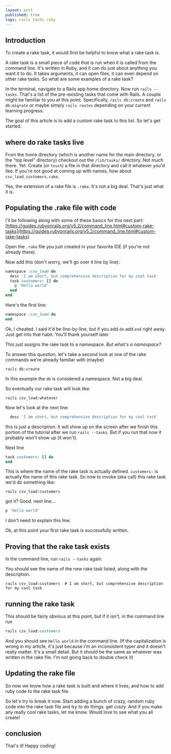 ```yaml
---
layout: post
published: true
tags: rails tasks ruby
---
```


## Introduction

To create a rake task, it would first be helpful to know what a rake task _is_.

A rake task is a small piece of code that is run when it is called from the command line. It's written in Ruby, and it can do just about anything you want it to do. It takes arguments, it can open files, it can even depend on other rake tasks. So what are some examples of a rake task?

In the terminal, navigate to a Rails app home directory. Now run `rails --tasks`. That's a list of the pre-existing tasks that come with Rails. A couple might be familiar to you at this point. Specifically, `rails db:create` and `rails db:migrate` or maybe simply `rails routes` depending on your current learning progress.

The goal of this article is to add a custom rake task to this list. So let's get started.

## where do rake tasks live

From the home directory (which is another name for the main directory, or the "top level" directory) checkout out the `/lib/tasks/` directory. Not much there. Yet. Create (or `touch`) a file in that directory and call it whatever you'd like. If you're not good at coming up with names, how about `csv_load_customers.rake`.

Yes, the extension of a rake file is `.rake`. It's not a big deal. That's just what it is.

## Populating the .rake file with code

I'll be following along with some of these basics for this next part: [https://guides.rubyonrails.org/v5.2/command_line.html#custom-rake-tasks](https://guides.rubyonrails.org/v5.2/command_line.html#custom-rake-tasks)

Open the `.rake` file you just created in your favorite IDE (if you're not already there).

Now add this (don't worry, we'll go over it line by line):

```ruby
namespace :csv_load do
  desc 'I am short, but comprehensive description for my cool task'
  task customers: [] do
    p 'Hello world'
  end
end
```

Here's the first line:

```ruby
namespace :csv_load do
end
```

Ok, I cheated. I said it'd be line-by-line, but if you add `do` add `end` right away. Just get into that habit. You'll thank yourself later.

This just assigns the rake task to a namespace. _But what's a namespace?_

To answer this question, let's take a second look at one of the rake commands we're already familiar with (maybe)

```
rails db:create
```

In this example the `db` is considered a namespace. Not a big deal.

So eventually our rake task will look like:

```
rails csv_load:whatever
```

Now let's look at the next line:

```ruby
  desc 'I am short, but comprehensive description for my cool task'
```

this is just a description. It will show up on the screen after we finish this portion of the tutorial after we run `rails --tasks`. But if you run that now it probably won't show up (it won't).

Next line

```ruby
task customers: [] do
end
```

This is where the name of the rake task is actually defined. `customers:` is actually the name of this rake task. So now to invoke (aka call) this rake task we'd do something like:

```
rails csv_load:customers
```

got it? Good. next line...

```ruby
p 'Hello world'
```

I don't need to explain this line.

Ok, at this point your first rake task is successfully written.

## Proving that the rake task exists

In the command line, run `rails --tasks` again.

You should see the name of the new rake task listed, along with the description.

```
rails csv_load:customers  # I am short, but comprehensive description for my cool task
```

## running the rake task

This should be fairly obvious at this point, but if it isn't, in the command line run

```ruby
rails csv_load:customers
```

And you should see `Hello world` in the command line. (If the capitalization is wrong in my article, it's just because i'm an inconsistent typer and it doesn't really matter. It's a small detail. But it should be the same as whatever was written in the rake file. I'm not going back to double check it)

## Updating the rake file

So now we know how a rake task is built and where it lives, and how to add ruby code to the rake task file.

So let's try to break it now. Start adding a bunch of crazy, random ruby code into the rake task file and try to do things. get crazy. And if you make any really cool rake tasks, let me know. Would love to see what you all create!

## conclusion

That's it! Happy coding!
